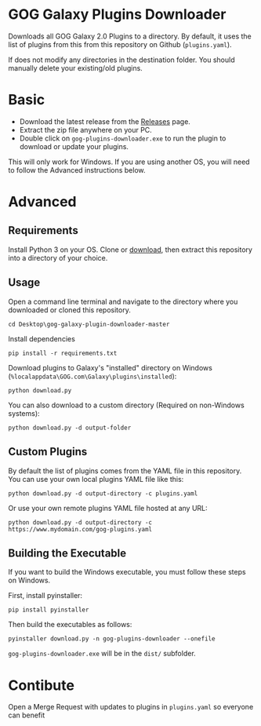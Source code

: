 # GOG Galaxy Plugins Downloader

Downloads all GOG Galaxy 2.0 Plugins to a directory. By default, it uses the
list of plugins from this from this repository on Github (`plugins.yaml`).

If does not modify any directories in the destination folder. You should
manually delete your existing/old plugins.

# Basic

* Download the latest release from the [Releases](https://github.com/Slashbunny/gog-galaxy-plugin-downloader/releases) page.
* Extract the zip file anywhere on your PC.
* Double click on `gog-plugins-downloader.exe` to run the plugin to download or
update your plugins.

This will only work for Windows. If you are using another OS, you will need to
follow the Advanced instructions below.

# Advanced

## Requirements

Install Python 3 on your OS. Clone or [download](https://github.com/Slashbunny/gog-galaxy-plugin-downloader/archive/master.zip), then extract this repository into a directory of your choice.

## Usage

Open a command line terminal and navigate to the directory where you downloaded
or cloned this repository.

```
cd Desktop\gog-galaxy-plugin-downloader-master
```

Install dependencies

```
pip install -r requirements.txt
```

Download plugins to Galaxy's "installed" directory on Windows (`%localappdata\GOG.com\Galaxy\plugins\installed`):

```
python download.py
```

You can also download to a custom directory (Required on non-Windows systems):

```
python download.py -d output-folder
```

## Custom Plugins

By default the list of plugins comes from the YAML file in this repository. You
can use your own local plugins YAML file like this:

```
python download.py -d output-directory -c plugins.yaml
```

Or use your own remote plugins YAML file hosted at any URL:

```
python download.py -d output-directory -c https://www.mydomain.com/gog-plugins.yaml
```

## Building the Executable

If you want to build the Windows executable, you must follow these steps on
Windows.

First, install pyinstaller:

```
pip install pyinstaller
```

Then build the executables as follows:

```
pyinstaller download.py -n gog-plugins-downloader --onefile
```

`gog-plugins-downloader.exe` will be in the `dist/` subfolder.

# Contibute

Open a Merge Request with updates to plugins in `plugins.yaml` so everyone
can benefit


